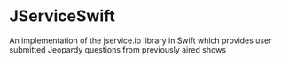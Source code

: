 # JServiceSwift
An implementation of the jservice.io library in Swift which provides user submitted Jeopardy questions from previously aired shows
